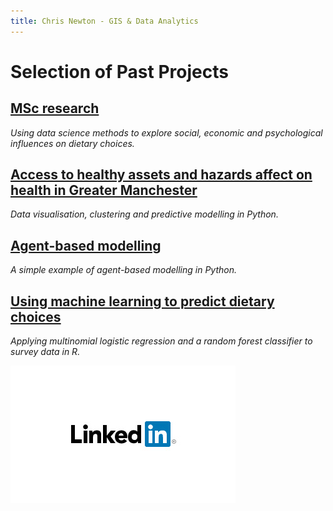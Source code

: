 ```yaml
---
title: Chris Newton - GIS & Data Analytics
---
```


# **Selection of Past Projects**
## [MSc research](https://chrisdnewton.github.io/Research)
  *Using data science methods to explore social, economic and psychological influences on dietary choices.*

## [Access to healthy assets and hazards affect on health in Greater Manchester](https://github.com/ChrisDNewton/GreaterManchesterHealth/blob/master/Analysis%20of%20Indices%20of%20Multiple%20Deprivation%20and%20'Access%20to%20Healthy%20Assets%20and%20Hazards'%20Data%20in%20Greater%20Manchester%20(for%20GitHub).ipynb)
  *Data visualisation, clustering and predictive modelling in Python.*

## [Agent-based modelling](https://chrisdnewton.github.io/AgentBasedModelling)
  *A simple example of agent-based modelling in Python.*

## [Using machine learning to predict dietary choices](https://chrisdnewton.github.io/RandomForest)
  *Applying multinomial logistic regression and a random forest classifier to survey data in R.*
  
  
  
  


<!-- LinkedIn profile -->
<a href="https://www.linkedin.com/in/chris-newton-9422a1219/"><img src="https://raw.githubusercontent.com/ChrisDNewton/ChrisDNewton.github.io/master/LinkedInLogo.png" 
  alt="LinkedIn Profile"
  border="0" /></a>